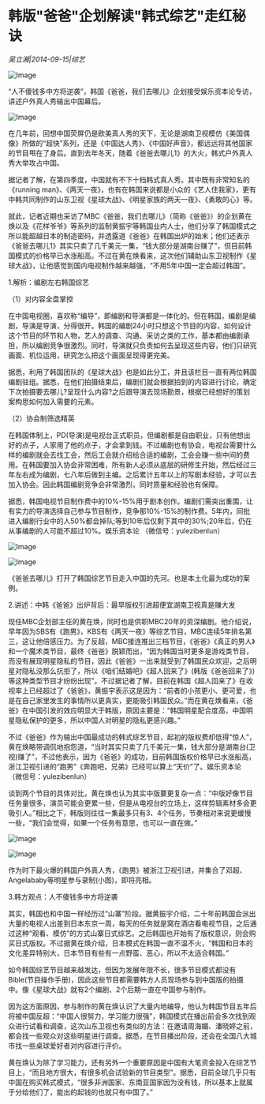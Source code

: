 # 韩版"爸爸"企划解读"韩式综艺"走红秘诀

*吴立湘|2014-09-15|综艺*

![Image](http://p2.pstatp.com/large/pgc-image/1521021991060d6a3e60d01)

“人不傻钱多中方将逆袭”，韩国《爸爸，我们去哪儿》企划接受娱乐资本论专访，讲述户外真人秀输出中国幕后。

![Image](http://p2.pstatp.com/large/pgc-image/152102199096107c8645df7)

在几年前，回想中国荧屏仍是欧美真人秀的天下，无论是湖南卫视模仿《美国偶像》所做的“超快”系列，还是《中国达人秀》、《中国好声音》，都远远将其他国家的节目甩在了身后。直到去年冬天，随着《爸爸去哪儿1》的大火，韩式户外真人秀大举攻占中国。

据记者了解，在第四季度，中国就有不下十档韩式真人秀。其中既有非常知名的《running man》、《两天一夜》，也有在韩国来说都是小众的《艺人住我家》，更有中韩共同制作的山东卫视《星球大战》、《明星家族的两天一夜》、《勇敢的心》等。

就此，记者近期也采访了MBC《爸爸，我们去哪儿》（简称《爸爸》）的企划黄在焕以及《花样爷爷》等系列的监制黄振宇等韩国业内人士，他们分享了韩国模式之所以能超越日本的制造密码，并透露道《爸爸》在韩国出炉的始末；他们还表示《爸爸去哪儿1》其实只卖了几千美元一集，“钱大部分是湖南台赚了”，但目前韩国模式的价格早已水涨船高。不过在黄在焕看来，这次他们辅助山东卫视制作《星球大战》，让他感觉到国内电视制作越来越强，“不用5年中国一定会超过韩国”。

1.解析：编剧左右韩国综艺

（1）对内容全盘掌控

在中国电视圈，喜欢称“编导”，即编剧和导演都是一体化的。但在韩国，编剧是编剧，导演是导演，分得很开。韩国的编剧24小时只想这个节目的内容，如何设计这个节目的环节和人物，艺人的调查、沟通、采访之类的工作，基本都由编剧承担，所以编剧竞争很激烈。同时，导演就只负责如何去呈现这些内容，他们只研究画面、机位运用，研究怎么把这个画面呈现得更完美。

据悉，利用了韩国团队的《星球大战》也是如此分工，并且该栏目一直有两位韩国编剧驻组。据悉，在他们拍摄结束后，编剧们就会根据拍到的内容进行讨论，确定下次拍摄要去哪儿?呈现什么内容?之后跟导演去现场勘景，根据已经想好的策划案构思如何加入需要的元素。

（2）协会制筛选精英

在韩国体制上，PD(导演)是电视台正式职员，但编剧都是自由职业，只有他想出好的点子，人家用了他的点子，才会拿到钱。不过编剧也有协会，电视台需要什么样的编剧就会去找工会，然后工会就介绍给合适的编剧，工会会赚一些中间的费用。在韩国要加入协会非常困难，所有新人必须从底层的研修生开始，然后经过三年左右成为编剧，七八年后做到主编。之后累计五年以上的写剧本经验，才可以去加入协会。因此韩国编剧竞争会非常激烈，同时质量和经验也有保障。

据悉，韩国电视节目制作费中的10%-15%用于剧本创作。编剧们需突出重围，让有实力的导演选择自己参与节目制作，竞争那10%-15%的制作费。5年内，同批进入编剧行业中的人50%都会掉队;等到10年后仅剩下其中的30%;20年后，仍在从事编剧的人可能不超过10%。娱乐资本论 （微信号：yulezibenlun）

![Image](http://p2.pstatp.com/large/pgc-image/152102199120715a8fcc80f)

![Image](http://p2.pstatp.com/large/pgc-image/1521021991348377ee03a7c)

《爸爸去哪儿》打开了韩国综艺节目走入中国的先河。也是本土化最为成功的案例。

2.讲述：中韩《爸爸》出炉背后：最早版权引进超便宜湖南卫视真是赚大发

现任MBC企划部主任的黄在焕，同时也是供职MBC20年的资深编剧。他介绍说，早年因为SBS有《跑男》，KBS有《两天一夜》等综艺节目，MBC连续5年排名第三，这让他倍感压力。为了反超，MBC接连推出三档节目，《爸爸》《真正的男人》和一个魔术类节目，最终《爸爸》脱颖而出，“因为韩国当时更多是游戏类节目，而没有展现明星隐私的节目，因此《爸爸》一出来就受到了韩国民众欢迎，之后明星对隐私没那么抗拒了，所以《咱们结婚吧》《超人回来了》(韩版《爸爸回来了》)等这种类型节目才纷纷出现”。不过据记者了解，目前在韩国《超人回来了》在收视率上已经超过了《爸爸》，黄振宇表示这是因为：“前者的小孩更小、更可爱，也是在自己家里发生的事情所以更真实，更能吸引韩国民众。”而在黄在焕看来，《爸爸》在中国引发的效应明显大于韩版，原因主要是：“韩国明星配合度高，中国明星隐私保护的更多，所以中国人对明星的隐私更感兴趣。”

不过《爸爸》作为输出中国最成功的韩式综艺节目，起初的版权费却低得“惊人”，黄在焕略带调侃地抱怨道，“当时其实只卖了几千美元一集，钱大部分是湖南台(卫视)赚了”，不过他表示，因为《爸爸》的成功，目前韩国版权价格早已水涨船高，浙江卫视引进的“跑男”《奔跑吧，兄弟》已经可以算上“天价”了。娱乐资本论 （微信号：yulezibenlun）

谈到两个节目的具体对比，黄在焕也认为其实中版要更复杂一点：“中版好像节目任务量很多，演员可能会更累一些，但是从电视台的立场上，这样剪辑素材多会更吸引人。”相比之下，韩版则往往一集最多只有3、4个任务，节奏相对来说更缓慢一些，“我们会觉得，如果一个任务有意思，也可以一直在做。”

![Image](http://p2.pstatp.com/large/pgc-image/15210219914122d989ae6c5)

![Image](http://p2.pstatp.com/large/pgc-image/1521021991189451fb0d559)

作为时下最火爆的韩国户外真人秀，《跑男》被浙江卫视引进，并集合了邓超、Angelababy等明星参与录制(小图)，即将亮相。

3.韩方观点：人不傻钱多中方将逆袭

其实，韩国也和中国一样经历过“山寨”阶段。据黄振宇介绍，二十年前韩国会派出大量的电视人出差到日本东京一周，每天的任务就是窝在酒店看电视节目，之后通过这种“观看、模仿”的方式山寨日式综艺。之后韩国也开始有了版权意识，则会购买日式版权。不过据黄在焕介绍，日本模式在韩国一直不温不火，“韩国和日本的文化差异特别大，日本节目有些有一点野蛮、恶心，所以不太适合韩国。”

如今韩国综艺节目越来越发达，但因为发展年限不长，很多节目模式都没有Bible(节目操作手册)，因此这些节目都需要韩方人员现场参与到中国版的拍摄中。像《星球大战》就有2个编剧、2个后期一直在中国参与制作。

因为这方面原因，参与制作的黄在焕认识了大量内地编导，他认为韩国节目五年后将被中国反超：“中国人很努力，学习能力很强”，韩国模式在播出前会多次找到观众进行试看和调查，这次山东卫视也有类似的方法：在邀请周海媚、潘晓婷之前，都会找一些观众对这些明星进行调查。据悉，在节目播出阶段，还会在全国八大城市找一些桌球爱好者对内容进行评价。

黄在焕认为除了学习能力，还有另外一个重要原因是中国有大笔资金投入在综艺节目上，“而且地方很大，有很多机会试验新的节目类型”。据悉，目前全球几乎只有中国在购买韩式模式，“很多非洲国家、东南亚国家因为没有钱，所以基本上就属于分给他们了，能出的起钱的也就只有中国了。”

